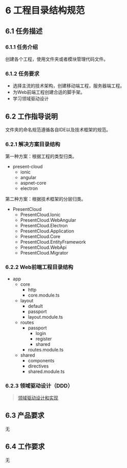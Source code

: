 # 6 工程目录结构规范

## 6.1 任务描述

### 6.1.1 任务介绍

创建各个工程，使用文件夹或者模块管理代码文件。

### 6.1.2 任务要求

- 选择主流的技术架构，创建移动端工程，服务器端工程。
- 为Web前端工程创建合适的脚手架。
- 学习领域驱动设计

## 6.2 工作指导说明

文件夹的命名规范遵循各自IDE以及技术框架的规范。

### 6.2.1 解决方案目录结构

第一种方案：根据工程的类型归类。

- present-cloud
  - ionic
  - angular
  - aspnet-core
  - electron

第二种方案：根据技术框架的分层归类。

- PresentCloud
  - PresentCloud.Ionic
  - PresentCloud.WebAngular
  - PresentCloud.Electron
  - PresentCloud.Application
  - PresentCloud.Core
  - PresentCloud.EntityFramework
  - PresentCloud.WebApi
  - PresentCloud.Migrator

### 6.2.2 Web前端工程目录结构

- app
  - core
    - http
    - core.module.ts
  - layout
    - default
    - passport
    - layout.module.ts
  - routes
    - passport
      - login
      - register
      - shared
    - routes.module.ts
  - shared
    - components
    - directives
    - shared.module.ts

### 6.2.3 领域驱动设计（DDD）

>[领域驱动设计和实现](https://www.jianshu.com/p/c62d9afe3132)

## 6.3 产品要求

无

## 6.4 工作要求

无
